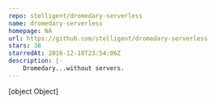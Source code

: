 ```yaml
---
repo: stelligent/dromedary-serverless
name: dromedary-serverless
homepage: NA
url: https://github.com/stelligent/dromedary-serverless
stars: 38
starredAt: 2016-12-18T23:54:06Z
description: |-
    Dromedary...without servers.
---
```


[object Object]

